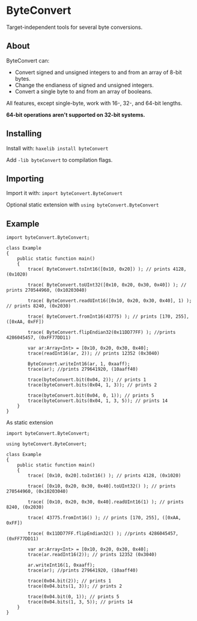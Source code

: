 # ByteConvert
Target-independent tools for several byte conversions.

## About

ByteConvert can:

- Convert signed and unsigned integers to and from an array of 8-bit bytes.
- Change the endianess of signed and unsigned integers.
- Convert a single byte to and from an array of booleans.

All features, except single-byte, work with 16-, 32-, and 64-bit lengths.

**64-bit operations aren't supported on 32-bit systems.**

## Installing

Install with: `haxelib install byteConvert`

Add `-lib byteConvert` to compilation flags.

## Importing

Import it with: `import byteConvert.ByteConvert`

Optional static extension with `using byteConvert.ByteConvert`

## Example
```
import byteConvert.ByteConvert;

class Example
{
    public static function main()
    {
        trace( ByteConvert.toInt16([0x10, 0x20]) ); // prints 4128, (0x1020)
        
        trace( ByteConvert.toUInt32([0x10, 0x20, 0x30, 0x40]) ); // prints 270544960, (0x10203040)
        
        trace( ByteConvert.readUInt16([0x10, 0x20, 0x30, 0x40], 1) ); // prints 8240, (0x2030)
        
        trace( ByteConvert.fromInt16(43775) ); // prints [170, 255], ([0xAA, 0xFF])
        
        trace( ByteConvert.flipEndian32(0x11DD77FF) ); //prints 4286045457, (0xFF77DD11)
        
        var ar:Array<Int> = [0x10, 0x20, 0x30, 0x40];
        trace(readInt16(ar, 2)); // prints 12352 (0x3040)
        
        ByteConvert.writeInt16(ar, 1, 0xaaff);
        trace(ar); //prints 279641920, (10aaff40)
        
        trace(byteConvert.bit(0x04, 2)); // prints 1
        trace(byteConvert.bits(0x04, 1, 3)); // prints 2 
        
        trace(byteConvert.bit(0x04, 0, 1)); // prints 5
        trace(byteConvert.bits(0x04, 1, 3, 5)); // prints 14 
    }
}
```

As static extension
```
import byteConvert.ByteConvert;

using byteConvert.ByteConvert;

class Example
{
    public static function main()
    {
        trace( [0x10, 0x20].toInt16() ); // prints 4128, (0x1020)
        
        trace( [0x10, 0x20, 0x30, 0x40].toUInt32() ); // prints 270544960, (0x10203040)
        
        trace( [0x10, 0x20, 0x30, 0x40].readUInt16(1) ); // prints 8240, (0x2030)
        
        trace( 43775.fromInt16() ); // prints [170, 255], ([0xAA, 0xFF])
        
        trace( 0x11DD77FF.flipEndian32() ); //prints 4286045457, (0xFF77DD11)
        
        var ar:Array<Int> = [0x10, 0x20, 0x30, 0x40];
        trace(ar.readInt16(2)); // prints 12352 (0x3040)
        
        ar.writeInt16(1, 0xaaff);
        trace(ar); //prints 279641920, (10aaff40)
        
        trace(0x04.bit(2)); // prints 1
        trace(0x04.bits(1, 3)); // prints 2 
        
        trace(0x04.bit(0, 1)); // prints 5
        trace(0x04.bits(1, 3, 5)); // prints 14 
    }
}
```
